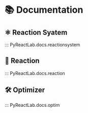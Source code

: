 # 📚 Documentation

## ⚛️ Reaction Syatem

::: PyReactLab.docs.reactionsystem

## 🔬 Reaction

::: PyReactLab.docs.reaction

## 🛠️ Optimizer

::: PyReactLab.docs.optim